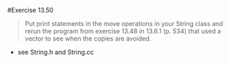 #Exercise 13.50
> Put print statements in the move operations in your String class and rerun the program from exercise 13.48 in 13.6.1 (p. 534) that used a vector to see when the copies are avoided.

- see String.h and String.cc